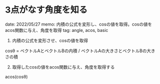 # 3点がなす角度を知る

date: 2022/05/27
memo: 内積の公式を変形し、cosの値を取得。cosの値をacos関数に与え、角度を取得
tag: angle, acos, basic

1. 内積の公式を変形させ、cosの値を取得

cosθ = ベクトルAとベクトルBの内積 / ベクトルAの大きさとベクトルBの大きさの積

2. 取得したcosの値をacos関数に与え、角度を取得する

acos(cosθ)
